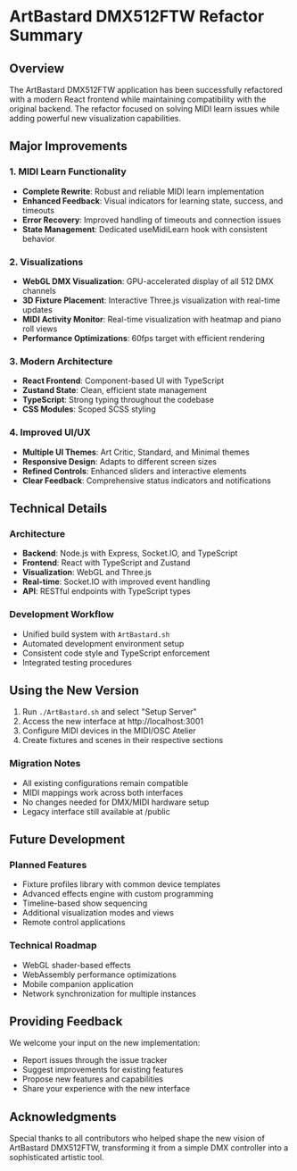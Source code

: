 # ArtBastard DMX512FTW Refactor Summary

## Overview

The ArtBastard DMX512FTW application has been successfully refactored with a modern React frontend while maintaining compatibility with the original backend. The refactor focused on solving MIDI learn issues while adding powerful new visualization capabilities.

## Major Improvements

### 1. MIDI Learn Functionality
- **Complete Rewrite**: Robust and reliable MIDI learn implementation
- **Enhanced Feedback**: Visual indicators for learning state, success, and timeouts
- **Error Recovery**: Improved handling of timeouts and connection issues
- **State Management**: Dedicated useMidiLearn hook with consistent behavior

### 2. Visualizations
- **WebGL DMX Visualization**: GPU-accelerated display of all 512 DMX channels
- **3D Fixture Placement**: Interactive Three.js visualization with real-time updates
- **MIDI Activity Monitor**: Real-time visualization with heatmap and piano roll views
- **Performance Optimizations**: 60fps target with efficient rendering

### 3. Modern Architecture
- **React Frontend**: Component-based UI with TypeScript
- **Zustand State**: Clean, efficient state management
- **TypeScript**: Strong typing throughout the codebase
- **CSS Modules**: Scoped SCSS styling

### 4. Improved UI/UX
- **Multiple UI Themes**: Art Critic, Standard, and Minimal themes
- **Responsive Design**: Adapts to different screen sizes
- **Refined Controls**: Enhanced sliders and interactive elements
- **Clear Feedback**: Comprehensive status indicators and notifications

## Technical Details

### Architecture
- **Backend**: Node.js with Express, Socket.IO, and TypeScript
- **Frontend**: React with TypeScript and Zustand
- **Visualization**: WebGL and Three.js
- **Real-time**: Socket.IO with improved event handling
- **API**: RESTful endpoints with TypeScript types

### Development Workflow
- Unified build system with `ArtBastard.sh`
- Automated development environment setup
- Consistent code style and TypeScript enforcement
- Integrated testing procedures

## Using the New Version

1. Run `./ArtBastard.sh` and select "Setup Server"
2. Access the new interface at http://localhost:3001
3. Configure MIDI devices in the MIDI/OSC Atelier
4. Create fixtures and scenes in their respective sections

### Migration Notes
- All existing configurations remain compatible
- MIDI mappings work across both interfaces
- No changes needed for DMX/MIDI hardware setup
- Legacy interface still available at /public

## Future Development

### Planned Features
- Fixture profiles library with common device templates
- Advanced effects engine with custom programming
- Timeline-based show sequencing
- Additional visualization modes and views
- Remote control applications

### Technical Roadmap
- WebGL shader-based effects
- WebAssembly performance optimizations
- Mobile companion application
- Network synchronization for multiple instances

## Providing Feedback

We welcome your input on the new implementation:
- Report issues through the issue tracker
- Suggest improvements for existing features
- Propose new features and capabilities
- Share your experience with the new interface

## Acknowledgments

Special thanks to all contributors who helped shape the new vision of ArtBastard DMX512FTW, transforming it from a simple DMX controller into a sophisticated artistic tool.